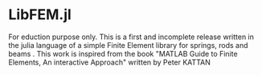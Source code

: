 # LibFEM.jl
For eduction purpose only.
This is a first and incomplete release written in the julia language of a simple Finite Element library for springs, rods and beams . This work is inspired from the book "MATLAB Guide to Finite Elements, An interactive Approach" written by Peter KATTAN   
